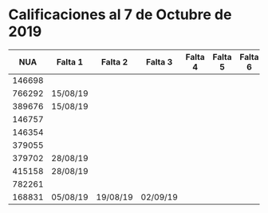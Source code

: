 # Calificaciones al 7 de Octubre de 2019

| NUA    | Falta 1  | Falta 2  | Falta 3  | Falta 4 | Falta 5 | Falta 6 | P1  | P2  | P3 | P4 | P5 |
|--------|----------|----------|----------|---------|---------|---------|-----|-----|----|----|----|
| 146698 |          |          |          |         |         |         | 10  | 10  |    |    |    |
| 766292 | 15/08/19 |          |          |         |         |         | 10  | 9   |    |    |    |
| 389676 | 15/08/19 |          |          |         |         |         | 4   | 9   |    |    |    |
| 146757 |          |          |          |         |         |         | 0   | 0   |    |    |    |
| 146354 |          |          |          |         |         |         | 2   | 8   |    |    |    |
| 379055 |          |          |          |         |         |         | 4.5 | 8   |    |    |    |
| 379702 | 28/08/19 |          |          |         |         |         | 4.5 | 7.5 |    |    |    |
| 415158 | 28/08/19 |          |          |         |         |         | 7   | 9   |    |    |    |
| 782261 |          |          |          |         |         |         | 9   | 10  |    |    |    |
| 168831 | 05/08/19 | 19/08/19 | 02/09/19 |         |         |         | 0   | 0   |    |    |    |
